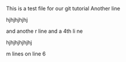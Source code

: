 This is a test file for our git tutorial
Another line


hjhjhjhjhj

and anothe
r line 
and a 4th li
ne



hjhjhjhjhjhj


m lines on line 6
